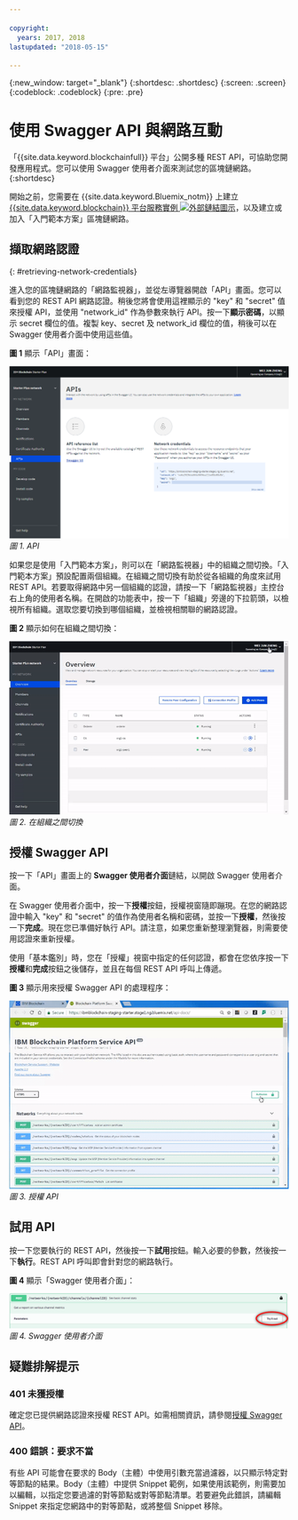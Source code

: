 ```yaml
---

copyright:
  years: 2017, 2018
lastupdated: "2018-05-15"

---
```


{:new_window: target="_blank"}
{:shortdesc: .shortdesc}
{:screen: .screen}
{:codeblock: .codeblock}
{:pre: .pre}

# 使用 Swagger API 與網路互動

「{{site.data.keyword.blockchainfull}} 平台」公開多種 REST API，可協助您開發應用程式。您可以使用 Swagger 使用者介面來測試您的區塊鏈網路。
{:shortdesc}

開始之前，您需要在 {{site.data.keyword.Bluemix_notm}} 上建立 [{{site.data.keyword.blockchain}} 平台服務實例 ![外部鏈結圖示](../images/external_link.svg "外部鏈結圖示")](https://console.bluemix.net/catalog/services/blockchain)，以及建立或加入「入門範本方案」<!--or Enterprise Plan -->區塊鏈網路。


## 擷取網路認證

{: #retrieving-network-credentials}

進入您的區塊鏈網路的「網路監視器」，並從左導覽器開啟「API」畫面。您可以看到您的 REST API 網路認證。稍後您將會使用這裡顯示的 "key" 和 "secret" 值來授權 API，並使用 "network_id" 作為參數來執行 API。按一下**顯示密碼**，以顯示 secret 欄位的值。複製 key、secret 及 network_id 欄位的值，稍後可以在 Swagger 使用者介面中使用這些值。

<!-- Removing this code snippet so people don't try to use these values
```
},
   "x-api": {
       "url": "https://ibmblockchain.bluemix.net",
       "key": "PeerOrg1",
       "network_id": "e1f5b3341b1d483bbaf829f601144023",
       "secret": "71a329aabde9ff20de0aa4bfafd72a4466d78c87f637e7ff92c2534b5ce81cc0"
   }
```
-->

**圖 1** 顯示「API」畫面：

![API 畫面](../images/API_screen_starter.png "API 畫面")
*圖 1. API*

如果您是使用「入門範本方案」，則可以在「網路監視器」中的組織之間切換。「入門範本方案」預設配置兩個組織。在組織之間切換有助於從各組織的角度來試用 REST API。若要取得網路中另一個組織的認證，請按一下「網路監視器」主控台右上角的使用者名稱。在開啟的功能表中，按一下「組織」旁邊的下拉箭頭，以檢視所有組織。選取您要切換到哪個組織，並檢視相關聯的網路認證。

**圖 2** 顯示如何在組織之間切換：

![在組織之間切換](../images/switch_orgs_starter.gif "在組織之間切換")  
*圖 2. 在組織之間切換*


## 授權 Swagger API

按一下「API」畫面上的 **Swagger 使用者介面**鏈結，以開啟 Swagger 使用者介面。  
<!-- remove this line because the link is different depending on if you are starter or enterprise plan
You can also open the Swagger UI with the URL in the connection profiles. For example, `http://blockchain-swagger-dev.stage1.mybluemix.net`.
-->

在 Swagger 使用者介面中，按一下**授權**按鈕，授權視窗隨即蹦現。在您的網路認證中輸入 "key" 和 "secret" 的值作為使用者名稱和密碼，並按一下**授權**，然後按一下**完成**。現在您已準備好執行 API。請注意，如果您重新整理瀏覽器，則需要使用認證來重新授權。

使用「基本鑑別」時，您在「授權」視窗中指定的任何認證，都會在您依序按一下**授權**和**完成**按鈕之後儲存，並且在每個 REST API 呼叫上傳遞。

**圖 3** 顯示用來授權 Swagger API 的處理程序：

![授權 API](../images/swaggerUIAuthorize.gif "授權 API")  
*圖 3. 授權 API*


## 試用 API

按一下您要執行的 REST API，然後按一下**試用**按鈕。輸入必要的參數，然後按一下**執行**。REST API 呼叫即會針對您的網路執行。

**圖 4** 顯示「Swagger 使用者介面」：

![Swagger 使用者介面](../images/swaggerUITryItOut.png "Swagger 使用者介面")  
*圖 4. Swagger 使用者介面*


## 疑難排解提示

### 401 未獲授權  
  確定您已提供網路認證來授權 REST API。如需相關資訊，請參閱[授權 Swagger API](#authorizing-swagger-apis)。

### 400 錯誤：要求不當
  有些 API 可能會在要求的 Body（主體）中使用引數充當過濾器，以只顯示特定對等節點的結果。Body（主體）中提供 Snippet 範例，如果使用該範例，則需要加以編輯，以指定您要過濾的對等節點或對等節點清單。若要避免此錯誤，請編輯 Snippet 來指定您網路中的對等節點，或將整個 Snippet 移除。
